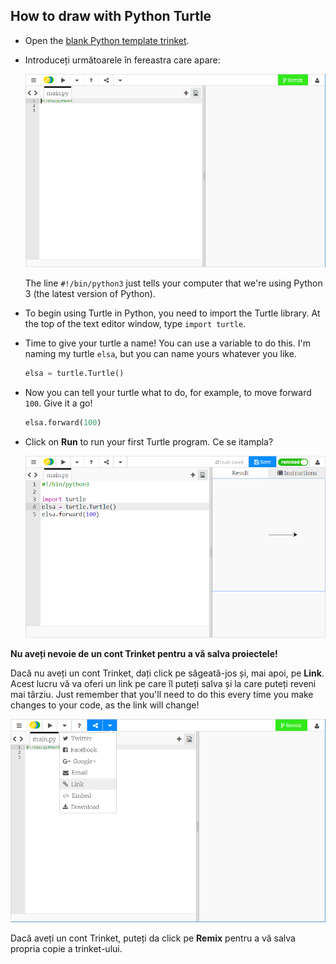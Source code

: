 ## How to draw with Python Turtle

+ Open the [blank Python template trinket](http://jumpto.cc/python-new).

+ Introduceți următoarele în fereastra care apare:
    
    ![captură de ecran](images/trinket.PNG)
    
    The line `#!/bin/python3` just tells your computer that we're using Python 3 (the latest version of Python).

+ To begin using Turtle in Python, you need to import the Turtle library. At the top of the text editor window, type `import turtle`.

+ Time to give your turtle a name! You can use a variable to do this. I'm naming my turtle `elsa`, but you can name yours whatever you like.
    
    ```python
    elsa = turtle.Turtle()
    ```

+ Now you can tell your turtle what to do, for example, to move forward `100`. Give it a go!
    
    ```python
    elsa.forward(100)
    ```

+ Click on **Run** to run your first Turtle program. Ce se itampla?
    
    ![](images/import-turtle.png)

**Nu aveți nevoie de un cont Trinket pentru a vă salva proiectele!**

Dacă nu aveți un cont Trinket, dați click pe săgeată-jos și, mai apoi, pe **Link**. Acest lucru vă va oferi un link pe care îl puteți salva și la care puteți reveni mai târziu. Just remember that you'll need to do this every time you make changes to your code, as the link will change!

![captură de ecran](images/trinket-link.PNG)

Dacă aveți un cont Trinket, puteți da click pe **Remix** pentru a vă salva propria copie a trinket-ului.